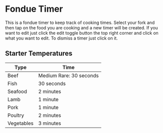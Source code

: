 # Fondue Timer

This is a fondue timer to keep track of cooking times. Select your fork and then tap on the food you are cooking and a new timer will be created. If you want to edit just click the edit toggle button the top right corner and click on what you want to edit. To dismiss a timer just click on it.

## Starter Temperatures

| Type       | Time                    |
| ---------- | ----------------------- |
| Beef       | Medium Rare: 30 seconds |
| Fish       | 30 seconds              |
| Seafood    | 2 minutes               |
| Lamb       | 1 minute                |
| Pork       | 1 minute                |
| Poultry    | 2 minutes               |
| Vegetables | 3 minutes               |
